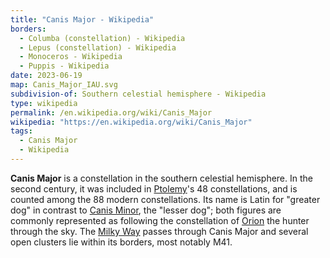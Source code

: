```yaml
---
title: "Canis Major - Wikipedia"
borders:
  - Columba (constellation) - Wikipedia
  - Lepus (constellation) - Wikipedia
  - Monoceros - Wikipedia
  - Puppis - Wikipedia
date: 2023-06-19
map: Canis_Major_IAU.svg
subdivision-of: Southern celestial hemisphere - Wikipedia
type: wikipedia
permalink: /en.wikipedia.org/wiki/Canis_Major
wikipedia: "https://en.wikipedia.org/wiki/Canis_Major"
tags:
  - Canis Major
  - Wikipedia
---
```

**Canis Major** is a constellation in the southern celestial hemisphere. In the second century, it was included in [Ptolemy](/en.wikipedia.org/wiki/Ptolemy)'s 48 constellations, and is counted among the 88 modern constellations. Its name is Latin for "greater dog" in contrast to [Canis Minor](/en.wikipedia.org/wiki/Canis_Minor), the "lesser dog"; both figures are commonly represented as following the constellation of [Orion](/en.wikipedia.org/wiki/Orion_(constellation)) the hunter through the sky. The [Milky Way](/en.wikipedia.org/wiki/Milky_Way) passes through Canis Major and several open clusters lie within its borders, most notably M41.